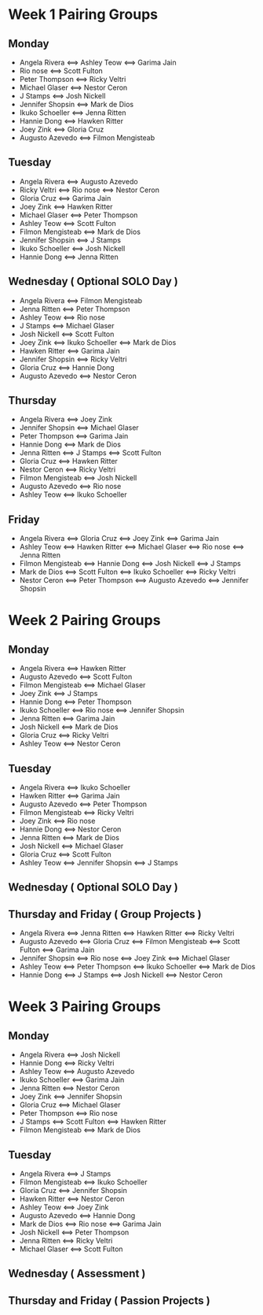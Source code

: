 # Week 1 Pairing Groups

## Monday

 - Angela Rivera <==> Ashley Teow <==> Garima Jain
 - Rio nose <==> Scott Fulton
 - Peter Thompson <==> Ricky Veltri
 - Michael Glaser <==> Nestor Ceron
 - J Stamps <==> Josh Nickell
 - Jennifer Shopsin <==> Mark de Dios
 - Ikuko Schoeller <==> Jenna Ritten
 - Hannie Dong <==> Hawken Ritter
 - Joey Zink <==> Gloria Cruz
 - Augusto Azevedo <==> Filmon Mengisteab

## Tuesday

 - Angela Rivera <==> Augusto Azevedo
 - Ricky Veltri <==> Rio nose <==> Nestor Ceron
 - Gloria Cruz <==> Garima Jain
 - Joey Zink <==> Hawken Ritter
 - Michael Glaser <==> Peter Thompson
 - Ashley Teow <==> Scott Fulton
 - Filmon Mengisteab <==> Mark de Dios
 - Jennifer Shopsin <==> J Stamps
 - Ikuko Schoeller <==> Josh Nickell
 - Hannie Dong <==> Jenna Ritten

## Wednesday ( Optional SOLO Day )

 - Angela Rivera <==> Filmon Mengisteab
 - Jenna Ritten <==> Peter Thompson
 - Ashley Teow <==> Rio nose
 - J Stamps <==> Michael Glaser
 - Josh Nickell <==> Scott Fulton
 - Joey Zink <==> Ikuko Schoeller <==> Mark de Dios
 - Hawken Ritter <==> Garima Jain
 - Jennifer Shopsin <==> Ricky Veltri
 - Gloria Cruz <==> Hannie Dong
 - Augusto Azevedo <==> Nestor Ceron

## Thursday

 - Angela Rivera <==> Joey Zink
 - Jennifer Shopsin <==> Michael Glaser
 - Peter Thompson <==> Garima Jain
 - Hannie Dong <==> Mark de Dios
 - Jenna Ritten <==> J Stamps <==> Scott Fulton
 - Gloria Cruz <==> Hawken Ritter
 - Nestor Ceron <==> Ricky Veltri
 - Filmon Mengisteab <==> Josh Nickell
 - Augusto Azevedo <==> Rio nose
 - Ashley Teow <==> Ikuko Schoeller

## Friday

 - Angela Rivera <==> Gloria Cruz <==> Joey Zink <==> Garima Jain
 - Ashley Teow <==> Hawken Ritter <==> Michael Glaser <==> Rio nose <==> Jenna Ritten
 - Filmon Mengisteab <==> Hannie Dong <==> Josh Nickell <==> J Stamps
 - Mark de Dios <==> Scott Fulton <==> Ikuko Schoeller <==> Ricky Veltri
 - Nestor Ceron <==> Peter Thompson <==> Augusto Azevedo <==> Jennifer Shopsin

# Week 2 Pairing Groups

## Monday

 - Angela Rivera <==> Hawken Ritter
 - Augusto Azevedo <==> Scott Fulton
 - Filmon Mengisteab <==> Michael Glaser
 - Joey Zink <==> J Stamps
 - Hannie Dong <==> Peter Thompson
 - Ikuko Schoeller <==> Rio nose <==> Jennifer Shopsin
 - Jenna Ritten <==> Garima Jain
 - Josh Nickell <==> Mark de Dios
 - Gloria Cruz <==> Ricky Veltri
 - Ashley Teow <==> Nestor Ceron

## Tuesday

 - Angela Rivera <==> Ikuko Schoeller
 - Hawken Ritter <==> Garima Jain
 - Augusto Azevedo <==> Peter Thompson
 - Filmon Mengisteab <==> Ricky Veltri
 - Joey Zink <==> Rio nose
 - Hannie Dong <==> Nestor Ceron
 - Jenna Ritten <==> Mark de Dios
 - Josh Nickell <==> Michael Glaser
 - Gloria Cruz <==> Scott Fulton
 - Ashley Teow <==> Jennifer Shopsin <==> J Stamps

## Wednesday ( Optional SOLO Day )

## Thursday and Friday ( Group Projects )

 - Angela Rivera <==> Jenna Ritten <==> Hawken Ritter <==> Ricky Veltri
 - Augusto Azevedo <==> Gloria Cruz <==> Filmon Mengisteab <==> Scott Fulton <==> Garima Jain
 - Jennifer Shopsin <==> Rio nose <==> Joey Zink <==> Michael Glaser
 - Ashley Teow <==> Peter Thompson <==> Ikuko Schoeller <==> Mark de Dios
 - Hannie Dong <==> J Stamps <==> Josh Nickell <==> Nestor Ceron

# Week 3 Pairing Groups

## Monday

 - Angela Rivera <==> Josh Nickell
 - Hannie Dong <==> Ricky Veltri
 - Ashley Teow <==> Augusto Azevedo
 - Ikuko Schoeller <==> Garima Jain
 - Jenna Ritten <==> Nestor Ceron
 - Joey Zink <==> Jennifer Shopsin
 - Gloria Cruz <==> Michael Glaser
 - Peter Thompson <==> Rio nose
 - J Stamps <==> Scott Fulton <==> Hawken Ritter
 - Filmon Mengisteab <==> Mark de Dios

 ## Tuesday

 - Angela Rivera <==> J Stamps
 - Filmon Mengisteab <==> Ikuko Schoeller
 - Gloria Cruz <==> Jennifer Shopsin
 - Hawken Ritter <==> Nestor Ceron
 - Ashley Teow <==> Joey Zink
 - Augusto Azevedo <==> Hannie Dong
 - Mark de Dios <==> Rio nose <==> Garima Jain
 - Josh Nickell <==> Peter Thompson
 - Jenna Ritten <==> Ricky Veltri
 - Michael Glaser <==> Scott Fulton

 ## Wednesday ( Assessment )

 ## Thursday and Friday ( Passion Projects )


